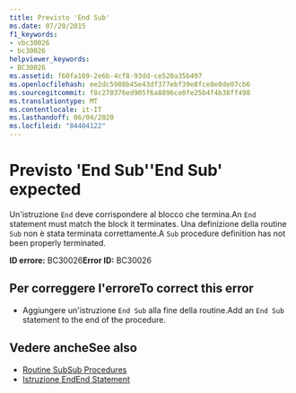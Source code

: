 ```yaml
---
title: Previsto 'End Sub'
ms.date: 07/20/2015
f1_keywords:
- vbc30026
- bc30026
helpviewer_keywords:
- BC30026
ms.assetid: f60fa169-2e6b-4cf8-93dd-ce520a35b497
ms.openlocfilehash: ee2dc5988b45e43df377ebf39e8fce8e0de07cb6
ms.sourcegitcommit: f8c270376ed905f6a8896ce0fe25b4f4b38ff498
ms.translationtype: MT
ms.contentlocale: it-IT
ms.lasthandoff: 06/04/2020
ms.locfileid: "84404122"
---
```

# <a name="end-sub-expected"></a><span data-ttu-id="67713-102">Previsto 'End Sub'</span><span class="sxs-lookup"><span data-stu-id="67713-102">'End Sub' expected</span></span>
<span data-ttu-id="67713-103">Un'istruzione `End` deve corrispondere al blocco che termina.</span><span class="sxs-lookup"><span data-stu-id="67713-103">An `End` statement must match the block it terminates.</span></span> <span data-ttu-id="67713-104">Una definizione della routine `Sub` non è stata terminata correttamente.</span><span class="sxs-lookup"><span data-stu-id="67713-104">A `Sub` procedure definition has not been properly terminated.</span></span>  
  
 <span data-ttu-id="67713-105">**ID errore:** BC30026</span><span class="sxs-lookup"><span data-stu-id="67713-105">**Error ID:** BC30026</span></span>  
  
## <a name="to-correct-this-error"></a><span data-ttu-id="67713-106">Per correggere l'errore</span><span class="sxs-lookup"><span data-stu-id="67713-106">To correct this error</span></span>  
  
- <span data-ttu-id="67713-107">Aggiungere un'istruzione `End Sub` alla fine della routine.</span><span class="sxs-lookup"><span data-stu-id="67713-107">Add an `End Sub` statement to the end of the procedure.</span></span>  
  
## <a name="see-also"></a><span data-ttu-id="67713-108">Vedere anche</span><span class="sxs-lookup"><span data-stu-id="67713-108">See also</span></span>

- [<span data-ttu-id="67713-109">Routine Sub</span><span class="sxs-lookup"><span data-stu-id="67713-109">Sub Procedures</span></span>](../programming-guide/language-features/procedures/sub-procedures.md)
- [<span data-ttu-id="67713-110">Istruzione End</span><span class="sxs-lookup"><span data-stu-id="67713-110">End Statement</span></span>](../language-reference/statements/end-statement.md)
